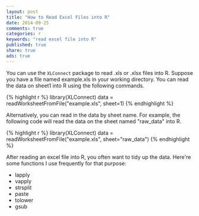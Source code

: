 ```yaml
---
layout: post
title: "How to Read Excel Files into R"
date: 2014-09-25
comments: true
categories: r
keywords: "read excel file into R"
published: true
share: true
ads: true
---
```


You can use the `XLConnect` package to read .xls or .xlsx files into R. Suppose you have a file named example.xls in your working directory. You can read the data on sheet1 into R using the following commands.


{% highlight r %}
library(XLConnect)
data = readWorksheetFromFile("example.xls", sheet=1)
{% endhighlight %}

Alternatively, you can read in the data by sheet name. For example, the following code will read the data on the sheet named "raw_data" into R.


{% highlight r %}
library(XLConnect)
data = readWorksheetFromFile("example.xls", sheet="raw_data")
{% endhighlight %}

After reading an excel file into R, you often want to tidy up the data. Here're some functions I use frequently for that purpose: 

* lapply
* vapply
* strsplit
* paste
* tolower
* gsub
